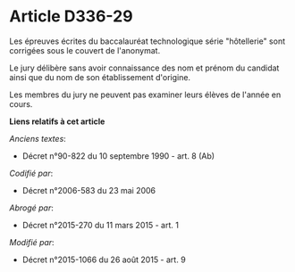 # Article D336-29

Les épreuves écrites du baccalauréat technologique série "hôtellerie" sont corrigées sous le couvert de l'anonymat. 

Le jury délibère sans avoir connaissance des nom et prénom du candidat ainsi que du nom de son établissement d'origine. 

Les membres du jury ne peuvent pas examiner leurs élèves de l'année en cours.

**Liens relatifs à cet article**

_Anciens textes_:

  - Décret n°90-822 du 10 septembre 1990 - art. 8 (Ab)

_Codifié par_:

  - Décret n°2006-583 du 23 mai 2006

_Abrogé par_:

  - Décret n°2015-270 du 11 mars 2015 - art. 1

_Modifié par_:

  - Décret n°2015-1066 du 26 août 2015 - art. 9
